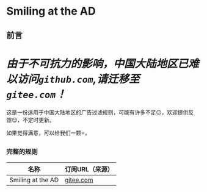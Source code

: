 # Smiling at the AD

## 前言

# ***由于不可抗力的影响，中国大陆地区已难以访问`github.com`,请迁移至`gitee.com`！***

这是一份适用于中国大陆地区的广告过滤规则，可能有许多不足😖，欢迎提供反馈😊，不定时更新。

如果觉得满意，可以给我们一颗⭐。

### 完整的规则

|名称|订阅URL（来源）|
|---|---|
|Smiling at the AD|[gitee.com](https://gitee.com/study-ly137/smiling-at-the-ad/raw/master/Smiling%20at%20the%20AD.txt)|
